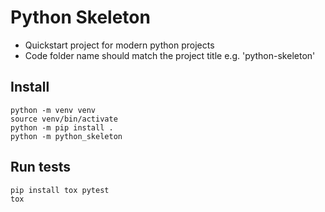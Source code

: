 # Python Skeleton

- Quickstart project for modern python projects
- Code folder name should match the project title e.g. 'python-skeleton'

## Install
```
python -m venv venv
source venv/bin/activate
python -m pip install .
python -m python_skeleton
```

## Run tests
```
pip install tox pytest
tox
```
